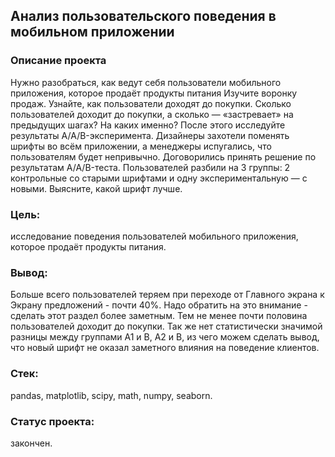 ## Анализ пользовательского поведения в мобильном приложении
### Описание проекта
Нужно разобраться, как ведут себя пользователи мобильного приложения, которое продаёт продукты питания
Изучите воронку продаж. Узнайте, как пользователи доходят до покупки. Сколько пользователей доходит до покупки, а сколько — «застревает» на предыдущих шагах? На каких именно?
После этого исследуйте результаты A/A/B-эксперимента. Дизайнеры захотели поменять шрифты во всём приложении, а менеджеры испугались, что пользователям будет непривычно. Договорились принять решение по результатам A/A/B-теста. Пользователей разбили на 3 группы: 2 контрольные со старыми шрифтами и одну экспериментальную — с новыми. Выясните, какой шрифт лучше.

### Цель: 
исследование поведения пользователей мобильного приложения, которое продаёт продукты питания.
### Вывод: 
Больше всего пользователей теряем при переходе от Главного экрана к Экрану предложений - почти 40%. Надо обратить на это внимание - сделать этот раздел более заметным. Тем не менее почти половина пользователей доходит до покупки. Так же нет статистически значимой разницы между группами А1 и В, А2 и В, из чего можем сделать вывод, что новый шрифт не оказал заметного влияния на поведение клиентов.
### Стек: 
pandas, matplotlib, scipy, math, numpy, seaborn.
### Статус проекта: 
закончен.
